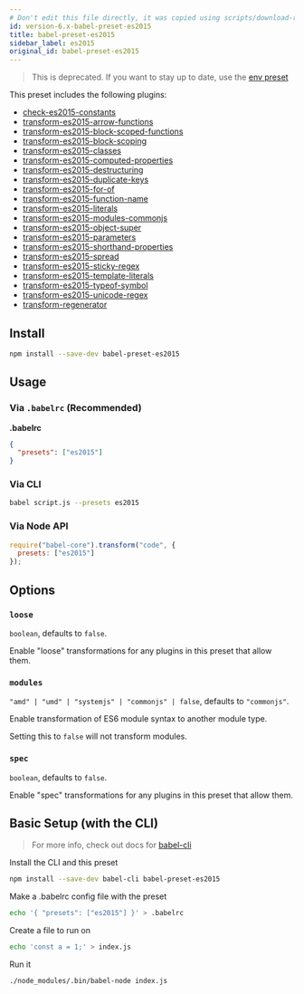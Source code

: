 ```yaml
---
# Don't edit this file directly, it was copied using scripts/download-readmes.js: 
id: version-6.x-babel-preset-es2015
title: babel-preset-es2015
sidebar_label: es2015
original_id: babel-preset-es2015
---
```


> This is deprecated. If you want to stay up to date, use the [env preset](https://babeljs.io/docs/en/babel-preset-env)

This preset includes the following plugins:

- [check-es2015-constants](https://babeljs.io/docs/en/babel-plugin-check-es2015-constants)
- [transform-es2015-arrow-functions](https://babeljs.io/docs/en/babel-plugin-transform-es2015-arrow-functions)
- [transform-es2015-block-scoped-functions](https://babeljs.io/docs/en/babel-plugin-transform-es2015-block-scoped-functions)
- [transform-es2015-block-scoping](https://babeljs.io/docs/en/babel-plugin-transform-es2015-block-scoping)
- [transform-es2015-classes](https://babeljs.io/docs/en/babel-plugin-transform-es2015-classes)
- [transform-es2015-computed-properties](https://babeljs.io/docs/en/babel-plugin-transform-es2015-computed-properties)
- [transform-es2015-destructuring](https://babeljs.io/docs/en/babel-plugin-transform-es2015-destructuring)
- [transform-es2015-duplicate-keys](https://babeljs.io/docs/en/babel-plugin-transform-es2015-duplicate-keys) 
- [transform-es2015-for-of](https://babeljs.io/docs/en/babel-plugin-transform-es2015-for-of)
- [transform-es2015-function-name](https://babeljs.io/docs/en/babel-plugin-transform-es2015-function-name)
- [transform-es2015-literals](https://babeljs.io/docs/en/babel-plugin-transform-es2015-literals)
- [transform-es2015-modules-commonjs](https://babeljs.io/docs/en/babel-plugin-transform-es2015-modules-commonjs)
- [transform-es2015-object-super](https://babeljs.io/docs/en/babel-plugin-transform-es2015-object-super)
- [transform-es2015-parameters](https://babeljs.io/docs/en/babel-plugin-transform-es2015-parameters)
- [transform-es2015-shorthand-properties](https://babeljs.io/docs/en/babel-plugin-transform-es2015-shorthand-properties)
- [transform-es2015-spread](https://babeljs.io/docs/en/babel-plugin-transform-es2015-spread)
- [transform-es2015-sticky-regex](https://babeljs.io/docs/en/babel-plugin-transform-es2015-sticky-regex)
- [transform-es2015-template-literals](https://babeljs.io/docs/en/babel-plugin-transform-es2015-template-literals)
- [transform-es2015-typeof-symbol](https://babeljs.io/docs/en/babel-plugin-transform-es2015-typeof-symbol)
- [transform-es2015-unicode-regex](https://babeljs.io/docs/en/babel-plugin-transform-es2015-unicode-regex)
- [transform-regenerator](https://babeljs.io/docs/en/babel-plugin-transform-regenerator)

## Install

```sh
npm install --save-dev babel-preset-es2015
```

## Usage

### Via `.babelrc` (Recommended)

**.babelrc**

```json
{
  "presets": ["es2015"]
}
```

### Via CLI

```sh
babel script.js --presets es2015
```

### Via Node API

```javascript
require("babel-core").transform("code", {
  presets: ["es2015"]
});
```

## Options

### `loose`

`boolean`, defaults to `false`.

Enable "loose" transformations for any plugins in this preset that allow them.

### `modules`

`"amd" | "umd" | "systemjs" | "commonjs" | false`, defaults to `"commonjs"`.

Enable transformation of ES6 module syntax to another module type.

Setting this to `false` will not transform modules.

### `spec`

`boolean`, defaults to `false`.

Enable "spec" transformations for any plugins in this preset that allow them.

## Basic Setup (with the CLI)

> For more info, check out docs for [babel-cli](https://babeljs.io/docs/en/babel-cli)

Install the CLI and this preset

```sh
npm install --save-dev babel-cli babel-preset-es2015
```

Make a .babelrc config file with the preset

```sh
echo '{ "presets": ["es2015"] }' > .babelrc
```

Create a file to run on

```sh
echo 'const a = 1;' > index.js
```

Run it

```sh
./node_modules/.bin/babel-node index.js
```

